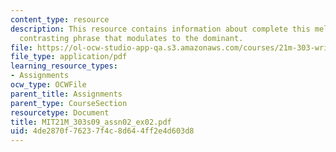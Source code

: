```yaml
---
content_type: resource
description: This resource contains information about complete this melody with a
  contrasting phrase that modulates to the dominant.
file: https://ol-ocw-studio-app-qa.s3.amazonaws.com/courses/21m-303-writing-in-tonal-forms-i-spring-2009/4de2870f76237f4c8d644ff2e4d603d8_MIT21M_303s09_assn02_ex02.pdf
file_type: application/pdf
learning_resource_types:
- Assignments
ocw_type: OCWFile
parent_title: Assignments
parent_type: CourseSection
resourcetype: Document
title: MIT21M_303s09_assn02_ex02.pdf
uid: 4de2870f-7623-7f4c-8d64-4ff2e4d603d8
---
```

